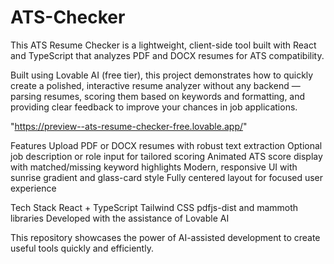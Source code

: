 # ATS-Checker
This ATS Resume Checker is a lightweight, client-side tool built with React and TypeScript that analyzes PDF and DOCX resumes for ATS compatibility.

Built using Lovable AI (free tier), this project demonstrates how to quickly create a polished, interactive resume analyzer without any backend — parsing resumes, scoring them based on keywords and formatting, and providing clear feedback to improve your chances in job applications.

"https://preview--ats-resume-checker-free.lovable.app/"

Features
Upload PDF or DOCX resumes with robust text extraction
Optional job description or role input for tailored scoring
Animated ATS score display with matched/missing keyword highlights
Modern, responsive UI with sunrise gradient and glass-card style
Fully centered layout for focused user experience

Tech Stack
React + TypeScript
Tailwind CSS
pdfjs-dist and mammoth libraries
Developed with the assistance of Lovable AI

This repository showcases the power of AI-assisted development to create useful tools quickly and efficiently.
